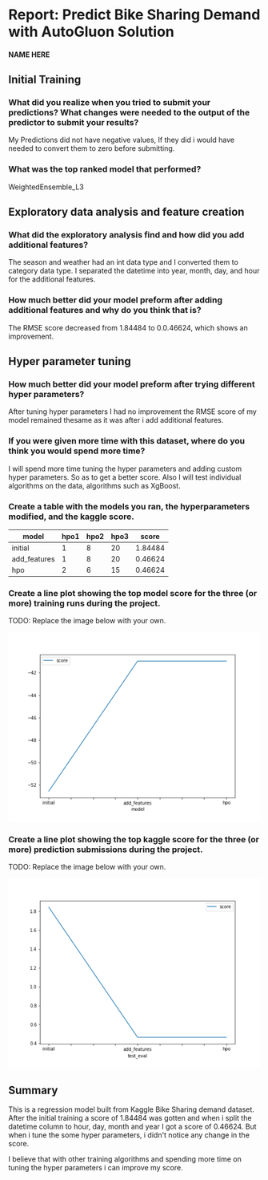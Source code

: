 # Report: Predict Bike Sharing Demand with AutoGluon Solution
#### NAME HERE

## Initial Training
### What did you realize when you tried to submit your predictions? What changes were needed to the output of the predictor to submit your results?

My Predictions did not have negative values, If they did i would have needed to convert them to zero before submitting.

### What was the top ranked model that performed?

WeightedEnsemble_L3

## Exploratory data analysis and feature creation
### What did the exploratory analysis find and how did you add additional features?

The season and weather had an int data type and I converted them to category data type.
I separated the datetime into year, month, day, and hour for the additional features.

### How much better did your model preform after adding additional features and why do you think that is?

The RMSE score decreased from 1.84484 to 0.0.46624, which shows an improvement.

## Hyper parameter tuning
### How much better did your model preform after trying different hyper parameters?

After tuning hyper parameters I had no improvement the RMSE score of my model remained thesame as it was after i add additional features.

### If you were given more time with this dataset, where do you think you would spend more time?

I will spend more time tuning the hyper parameters and adding custom hyper parameters. So as to get a better score. Also I will test individual algorithms on the data, algorithms such as XgBoost.

### Create a table with the models you ran, the hyperparameters modified, and the kaggle score.
|model|hpo1|hpo2|hpo3|score|
|--|--|--|--|--|
|initial|1|8|20|1.84484|
|add_features|1|8|20|0.46624|
|hpo|2|6|15|0.46624|

### Create a line plot showing the top model score for the three (or more) training runs during the project.

TODO: Replace the image below with your own.

![model_train_score.png](img/model_train_score.png)

### Create a line plot showing the top kaggle score for the three (or more) prediction submissions during the project.

TODO: Replace the image below with your own.

![model_test_score.png](img/model_test_score.png)

## Summary

This is a regression model built from Kaggle Bike Sharing demand dataset. After the initial training a score of 1.84484 was gotten and when i split the datetime column to hour, day, month and year I got a score of 0.46624. But when i tune the some hyper parameters, i didn't notice any change in the score.

I believe that with other training algorithms and spending more time on tuning the hyper parameters i can improve my score.